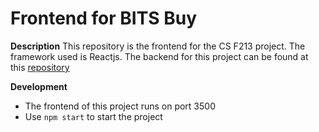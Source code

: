# Frontend for BITS Buy
**Description**
This repository is the frontend for the CS F213 project.
The framework used is Reactjs.
The backend for this project can be found at this [repository](github.com/akamikado/bits_buy_backend)

**Development**

- The frontend of this project runs on port 3500
- Use `npm start` to start the project
